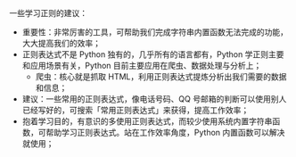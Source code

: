 一些学习正则的建议：

* 重要性：非常厉害的工具，可帮助我们完成字符串内置函数无法完成的功能，大大提高我们的效率；
* 正则表达式不是 Python 独有的，几乎所有的语言都有，Python 学正则主要和应用场景有关，Python 目前主要应用在爬虫、数据处理与分析上；
    * 爬虫：核心就是抓取 HTML，利用正则表达式提炼分析出我们需要的数据和信息；
* 建议：一些常用的正则表达式，像电话号码、QQ 号邮箱的判断可以使用别人已经写好的，可搜索「常用正则表达式」来获得，提高工作效率；
* 抱着学习目的，有意识的多使用正则表达式，而较少使用系统内置字符串函数，可帮助学习正则表达式。站在工作效率角度，Python 内置函数可以解决就使用；

